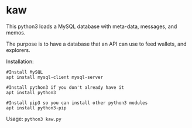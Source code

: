 # kaw

This python3 loads a MySQL database with meta-data, messages, and memos.

The purpose is to have a database that an API can use to feed wallets, and explorers.

Installation:
```
#Install MySQL
apt install mysql-client mysql-server

#Install python3 if you don't already have it
apt install python3

#Install pip3 so you can install other python3 modules
apt install python3-pip
```


Usage:
```python3 kaw.py```

